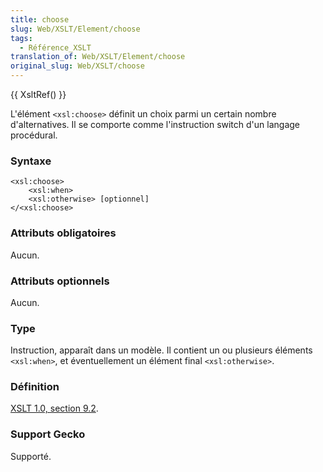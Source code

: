 ```yaml
---
title: choose
slug: Web/XSLT/Element/choose
tags:
  - Référence_XSLT
translation_of: Web/XSLT/Element/choose
original_slug: Web/XSLT/choose
---
```

{{ XsltRef() }}

L'élément `<xsl:choose>` définit un choix parmi un certain nombre d'alternatives. Il se comporte comme l'instruction switch d'un langage procédural.

### Syntaxe

    <xsl:choose>
    	<xsl:when>
    	<xsl:otherwise> [optionnel]
    </<xsl:choose>

### Attributs obligatoires

Aucun.

### Attributs optionnels

Aucun.

### Type

Instruction, apparaît dans un modèle. Il contient un ou plusieurs éléments `<xsl:when>`, et éventuellement un élément final `<xsl:otherwise>`.

### Définition

[XSLT 1.0, section 9.2](http://www.w3.org/TR/xslt#section-Conditional-Processing-with-xsl:choose).

### Support Gecko

Supporté.
